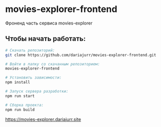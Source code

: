 # movies-explorer-frontend
Фроненд часть сервиса movies-explorer

## Чтобы начать работать:

``` bash
# Скачать репозиторий:
git clone https://github.com/dariajurr/movies-explorer-frontend.git

# Войти в папку со скачанным репозиторием:
movies-explorer-frontend

# Установить зависимости:
npm install

# Запуск сервера разработки:
npm run start

# Сборка проекта:
npm run build
```

https://movies-explorer.dariajurr.site

